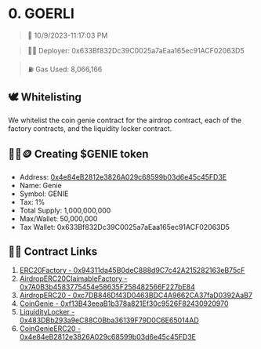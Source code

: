 # 0. GOERLI
<blockquote>📅 10/9/2023-11:17:03 PM</blockquote>

<blockquote>🧞‍♂️ Deployer: 0x633Bf832Dc39C0025a7aEaa165ec91ACF02063D5</blockquote>

<blockquote>⛽️ Gas Used: 8,066,166</blockquote>

## 🕊️ Whitelisting
We whitelist the coin genie contract for the airdrop contract, each of the factory contracts, and the liquidity locker contract.
## 🧞‍♂️🪙 Creating $GENIE token
- Address: [0x4e84eB2812e3826A029c68599b03d6e45c45FD3E](https://goerli.etherscan.io/token/0x4e84eB2812e3826A029c68599b03d6e45c45FD3E)
- Name: Genie
- Symbol: GENIE
- Tax: 1%
- Total Supply: 1,000,000,000
- Max/Wallet: 50,000,000
- Tax Wallet: 0x633Bf832Dc39C0025a7aEaa165ec91ACF02063D5
## 👷‍♂️ Contract Links
1. [ERC20Factory - 0x94311da45B0deC888d9C7c42A215282163eB75cF](https://goerli.etherscan.io/address/0x94311da45B0deC888d9C7c42A215282163eB75cF)
2. [AirdropERC20ClaimableFactory - 0x7A0B3b4583775454e58635F258482566F227bE84](https://goerli.etherscan.io/address/0x7A0B3b4583775454e58635F258482566F227bE84)
3. [AirdropERC20 - 0xc7DB846Df43D0463BDC4A9662CA37faD0392AaB7](https://goerli.etherscan.io/address/0xc7DB846Df43D0463BDC4A9662CA37faD0392AaB7)
4. [CoinGenie - 0xf13B43eeaB1b378a821Ef30c9526F82430920970](https://goerli.etherscan.io/address/0xf13B43eeaB1b378a821Ef30c9526F82430920970)
5. [LiquidityLocker - 0x483DBb293a9eC88C0Bba36139F79D0C6E65014AD](https://goerli.etherscan.io/address/0x483DBb293a9eC88C0Bba36139F79D0C6E65014AD)
6. [CoinGenieERC20 - 0x4e84eB2812e3826A029c68599b03d6e45c45FD3E](https://goerli.etherscan.io/address/0x4e84eB2812e3826A029c68599b03d6e45c45FD3E)
